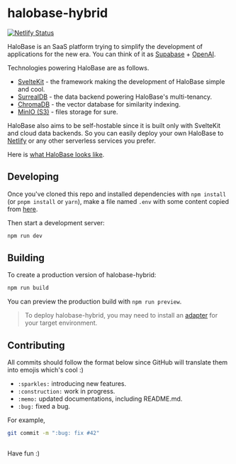 # halobase-hybrid

[![Netlify Status](https://api.netlify.com/api/v1/badges/4dcf5b31-5634-4e05-99a3-e4a3d1f682a9/deploy-status)](https://app.netlify.com/sites/halobase/deploys)

HaloBase is an SaaS platform trying to simplify the development of applications for the new era. You can think of it as [Supabase](https://supabase.com) + [OpenAI](https://openai.com).

Technologies powering HaloBase are as follows.

- [SvelteKit](https://kit.svelte.dev) - the framework making the development of HaloBase simple and cool.
- [SurrealDB](https://surrealdb.com) - the data backend powering HaloBase's multi-tenancy.
- [ChromaDB](https://www.trychroma.com) - the vector database for similarity indexing.
- [MinIO (S3)](https://min.io) - files storage for sure.


HaloBase also aims to be self-hostable since it is built only with SvelteKit and cloud data backends. So you can easily deploy your own HaloBase to [Netlify](https://netlify.com) or any other serverless services you prefer.

Here is [what HaloBase looks like](./docs/README.md).


## Developing

Once you've cloned this repo and installed dependencies with `npm install` (or `pnpm install` or `yarn`), make a file named `.env` with some content copied from [here](https://github.com/halobase/halobase-hybrid/issues/1).


Then start a development server:

```bash
npm run dev
```

## Building

To create a production version of halobase-hybrid:

```bash
npm run build
```

You can preview the production build with `npm run preview`.

> To deploy halobase-hybrid, you may need to install an [adapter](https://kit.svelte.dev/docs/adapters) for your target environment.


## Contributing

All commits should follow the format below since GitHub will translate them into emojis which's cool :)

- `:sparkles:`  introducing new features.
- `:construction:`  work in progress.
- `:memo:`  updated documentations, including README.md.
- `:bug:`  fixed a bug.

For example,

```bash
git commit -m ":bug: fix #42"
```

##

Have fun :)